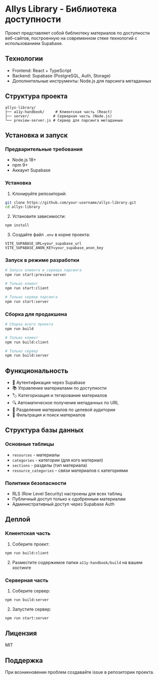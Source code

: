 # Allys Library - Библиотека доступности

Проект представляет собой библиотеку материалов по доступности веб-сайтов, построенную на современном стеке технологий с использованием Supabase.

## Технологии

- Frontend: React + TypeScript
- Backend: Supabase (PostgreSQL, Auth, Storage)
- Дополнительные инструменты: Node.js для парсинга метаданных

## Структура проекта

```
allys-library/
├── a11y-handbook/     # Клиентская часть (React)
├── server/           # Серверная часть (Node.js)
└── preview-server.js # Сервер для парсинга метаданных
```

## Установка и запуск

### Предварительные требования

- Node.js 18+
- npm 9+
- Аккаунт Supabase

### Установка

1. Клонируйте репозиторий:
```bash
git clone https://github.com/your-username/allys-library.git
cd allys-library
```

2. Установите зависимости:
```bash
npm install
```

3. Создайте файл `.env` в корне проекта:
```env
VITE_SUPABASE_URL=your_supabase_url
VITE_SUPABASE_ANON_KEY=your_supabase_anon_key
```

### Запуск в режиме разработки

```bash
# Запуск клиента и сервера парсинга
npm run start:preview-server

# Только клиент
npm run start:client

# Только сервер парсинга
npm run start:server
```

### Сборка для продакшена

```bash
# Сборка всего проекта
npm run build

# Только клиент
npm run build:client

# Только сервер
npm run build:server
```

## Функциональность

- 🔐 Аутентификация через Supabase
- 📚 Управление материалами по доступности
- 🏷️ Категоризация и тегирование материалов
- 🔍 Автоматическое получение метаданных по URL
- 👥 Разделение материалов по целевой аудитории
- 🎯 Фильтрация и поиск материалов

## Структура базы данных

### Основные таблицы

- `resources` - материалы
- `categories` - категории (для кого материал)
- `sections` - разделы (тип материала)
- `resource_categories` - связи материалов с категориями

### Политики безопасности

- RLS (Row Level Security) настроены для всех таблиц
- Публичный доступ только к одобренным материалам
- Административный доступ через Supabase Auth

## Деплой

### Клиентская часть

1. Соберите проект:
```bash
npm run build:client
```

2. Разместите содержимое папки `a11y-handbook/build` на вашем хостинге

### Серверная часть

1. Соберите сервер:
```bash
npm run build:server
```

2. Запустите сервер:
```bash
npm run start:server
```

## Лицензия

MIT

## Поддержка

При возникновении проблем создавайте issue в репозитории проекта. 